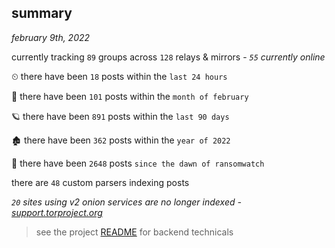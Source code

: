 
## summary
_february 9th, 2022_

currently tracking `89` groups across `128` relays & mirrors - _`55` currently online_

⏲ there have been `18` posts within the `last 24 hours`

🦈 there have been `101` posts within the `month of february`

🪐 there have been `891` posts within the `last 90 days`

🏚 there have been `362` posts within the `year of 2022`

🦕 there have been `2648` posts `since the dawn of ransomwatch`

there are `48` custom parsers indexing posts

_`20` sites using v2 onion services are no longer indexed - [support.torproject.org](https://support.torproject.org/onionservices/v2-deprecation/)_

> see the project [README](https://github.com/thetanz/ransomwatch#ransomwatch--) for backend technicals
